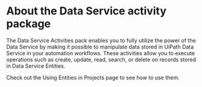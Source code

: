 ﻿# About the Data Service activity package

The Data Service Activities pack enables you to fully utilize the power of the Data Service by making it possible to manipulate data stored in UiPath Data Service in your automation workflows. These activities allow you to execute operations such as create, update, read, search, or delete on records stored in Data Service Entities.

Check out the Using Entities in Projects page to see how to use them.
